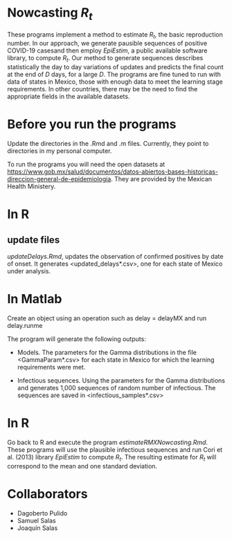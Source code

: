 # Nowcasting *R<sub>t</sub>*

These programs implement a method to estimate *R<sub>t</sub>*, the basic reproduction number. In our approach, we generate pausible sequences of positive COVID-19 casesand then employ *EpiEstim*, a public available software library, to compute *R<sub>t</sub>*. 
Our method to generate sequences describes statistically the day to day variations of updates and predicts the 
final count at the end of *D* days, for a large *D*.  The programs are fine tuned to run with data of states in Mexico, those with enough data to meet the learning stage requirements. In other countries, there may be the need to find the appropriate fields in the available datasets.


# Before you run the programs
Update the directories in the .Rmd and .m files. Currently, they point to directories in my personal computer.

To run the programs you will need the open datasets at https://www.gob.mx/salud/documentos/datos-abiertos-bases-historicas-direccion-general-de-epidemiologia. They are provided by the Mexican Health Ministery.

# In R
## update files
*updateDelays.Rmd*, updates the observation of confirmed positives by date of onset.
It generates <updated_delays*.csv>, one for each state of Mexico under analysis. 

# In Matlab

Create an object using an operation such as delay = delayMX and run delay.runme

The program will generate the following outputs:

* Models. The parameters for the Gamma distributions
in the file <GammaParam*.csv> for each state in Mexico for which the learning requirements were met.


* Infectious sequences. 
Using the parameters for the Gamma distributions and generates 1,000 sequences of random number of infectious. The sequences are saved in <infectious_samples*.csv>

# In R
Go back to R and execute the program *estimateRMXNowcasting.Rmd*. These programs will use the plausible infectious sequences and run Cori et al. (2013) library  *EpiEstim*  to compute *R<sub>t</sub>*. The resulting estimate for *R<sub>t</sub>* will correspond to the mean and one standard deviation.

# Collaborators
* Dagoberto Pulido
* Samuel Salas
* Joaquín Salas
